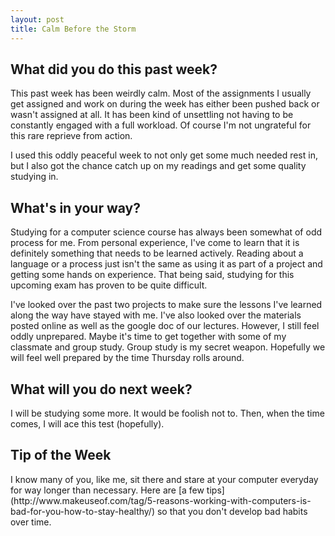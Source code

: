 ```yaml
---
layout: post
title: Calm Before the Storm
---
```


<h2>What did you do this past week?</h2>
This past week has been weirdly calm. Most of the assignments I usually get assigned and work on during the week has either been pushed back or wasn't assigned at all. It has been kind of unsettling not having to be constantly engaged with a full workload. Of course I'm not ungrateful for this rare reprieve from action.

I used this oddly peaceful week to not only get some much needed rest in, but I also got the chance catch up on my readings and get some quality studying in.

<h2>What's in your way?</h2>
Studying for a computer science course has always been somewhat of odd process for me. From personal experience, I've come to learn that it is definitely something that needs to be learned actively. Reading about a language or a process just isn't the same as using it as part of a project and getting some hands on experience. That being said, studying for this upcoming exam has proven to be quite difficult.

I've looked over the past two projects to make sure the lessons I've learned along the way have stayed with me. I've also looked over the materials posted online as well as the google doc of our lectures. However, I still feel oddly unprepared. Maybe it's time to get together with some of my classmate and group study. Group study is my secret weapon. Hopefully we will feel well prepared by the time Thursday rolls around.

<h2>What will you do next week?</h2>
I will be studying some more. It would be foolish not to. Then, when the time comes, I will ace this test (hopefully).


<h2>Tip of the Week</h2>
I know many of you, like me, sit there and stare at your computer everyday for way longer than necessary. Here are [a few tips](http://www.makeuseof.com/tag/5-reasons-working-with-computers-is-bad-for-you-how-to-stay-healthy/) so that you don't develop bad habits over time.

